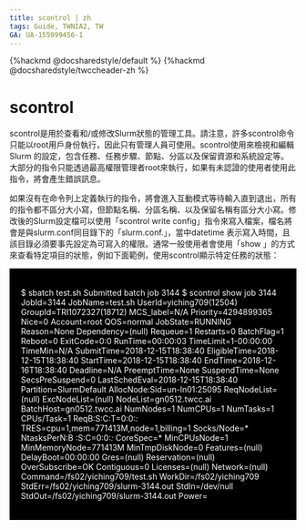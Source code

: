 ```yaml
---
title: scontrol | zh
tags: Guide, TWNIA2, TW
GA: UA-155999456-1
---
```


{%hackmd @docsharedstyle/default %}
{%hackmd @docsharedstyle/twccheader-zh %}

# scontrol

scontrol是用於查看和/或修改Slurm狀態的管理工具。請注意，許多scontrol命令只能以root用戶身份執行，因此只有管理人員可使用。scontrol使用來檢視和編輯Slurm 的設定，包含任務、任務步驟、節點、分區以及保留資源和系統設定等。大部分的指令只能透過最高權限管理者root來執行，如果有未認證的使用者使用此指令，將會產生錯誤訊息。

如果沒有在命令列上定義執行的指令，將會進入互動模式等待輸入直到退出，所有的指令都不區分大小寫，但節點名稱、分區名稱、以及保留名稱有區分大小寫。修改後的Slurm設定檔可以使用「scontrol write config」指令來寫入檔案，檔名將會是與slurm.conf同目錄下的「slurm.conf.<datetime>」，當中datetime 表示寫入時間，且該目錄必須要事先設定為可寫入的權限。通常一般使用者會使用「show <ENTITY> <ID>」的方式來查看特定項目的狀態，例如下面範例，使用scontrol顯示特定任務的狀態：

<div style="background-color:black;color:white;padding:20px;">

$ sbatch test.sh 
Submitted batch job 3144
$ scontrol show job 3144
JobId=3144 JobName=test.sh
   UserId=yiching709(12504) GroupId=TRI1072327(18712) MCS_label=N/A
   Priority=4294899365 Nice=0 Account=root QOS=normal
   JobState=RUNNING Reason=None Dependency=(null)
   Requeue=1 Restarts=0 BatchFlag=1 Reboot=0 ExitCode=0:0
   RunTime=00:00:03 TimeLimit=1-00:00:00 TimeMin=N/A
   SubmitTime=2018-12-15T18:38:40 EligibleTime=2018-12-15T18:38:40
   StartTime=2018-12-15T18:38:40 EndTime=2018-12-16T18:38:40 Deadline=N/A
   PreemptTime=None SuspendTime=None SecsPreSuspend=0
   LastSchedEval=2018-12-15T18:38:40
   Partition=SlurmDefault AllocNode:Sid=un-ln01:25095
   ReqNodeList=(null) ExcNodeList=(null)
   NodeList=gn0512.twcc.ai
   BatchHost=gn0512.twcc.ai
   NumNodes=1 NumCPUs=1 NumTasks=1 CPUs/Task=1 ReqB:S:C:T=0:0:*:*
   TRES=cpu=1,mem=771413M,node=1,billing=1
   Socks/Node=* NtasksPerN:B :S:C=0:0:*:* CoreSpec=*
   MinCPUsNode=1 MinMemoryNode=771413M MinTmpDiskNode=0
   Features=(null) DelayBoot=00:00:00
   Gres=(null) Reservation=(null)
   OverSubscribe=OK Contiguous=0 Licenses=(null) Network=(null)
   Command=/fs02/yiching709/test.sh
   WorkDir=/fs02/yiching709
   StdErr=/fs02/yiching709/slurm-3144.out
   StdIn=/dev/null
   StdOut=/fs02/yiching709/slurm-3144.out
   Power=

</div>